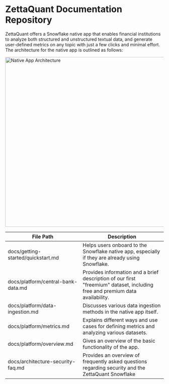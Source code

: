 # ZettaQuant Documentation Repository

ZettaQuant offers a Snowflake native app that enables financial institutions to analyze both structured and unstructured textual data, and generate user-defined metrics on any topic with just a few clicks and minimal effort. The architecture for the native app is outlined as follows:

<img width="1010" height="540" alt="Native App Architecture" src="https://github.com/user-attachments/assets/fd5a3ff1-562e-4283-9b81-df0809dea2ff" />

| File Path                              | Description                                                                                                                        |
|-----------------------------------------|------------------------------------------------------------------------------------------------------------------------------------|
| docs/getting-started/quickstart.md      | Helps users onboard to the Snowflake native app, especially if they are already using Snowflake.                                   |
| docs/platform/central-bank-data.md           | Provides information and a brief description of our first "freemium" dataset, including free and premium data availability.        |
| docs/platform/data-ingestion.md              | Discusses various data ingestion methods in the native app itself.                                                                 |
| docs/platform/metrics.md                     | Explains different ways and use cases for defining metrics and analyzing various datasets.                                         |
| docs/platform/overview.md                    | Gives an overview of the basic functionality of the app.                                                                           |
| docs/architecture-security-faq.md       | Provides an overview of frequently asked questions regarding security and the ZettaQuant Snowflake

